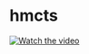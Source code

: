 # hmcts
[![Watch the video](https://img.youtube.com/vi/nFYmmq4xvQo/maxresdefault.jpg)](https://youtu.be/nFYmmq4xvQo?si=XLlvw6YMbT9WVRWc)

